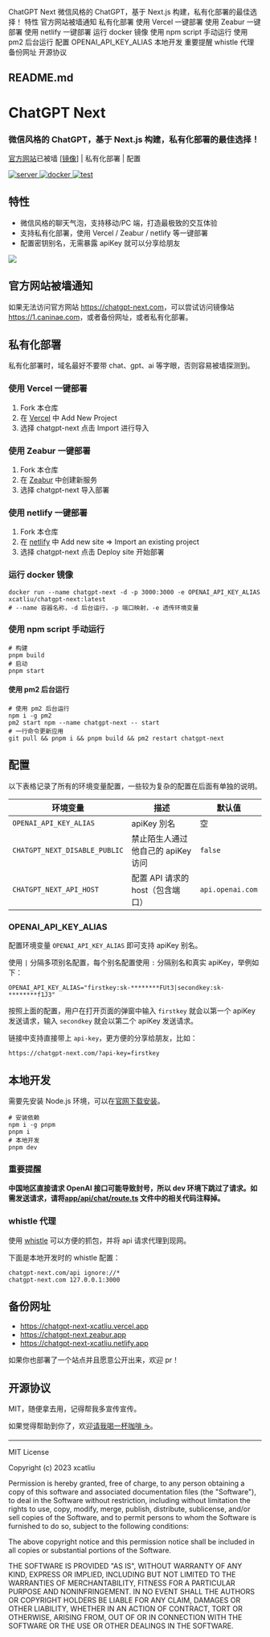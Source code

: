 ChatGPT Next  微信风格的 ChatGPT，基于 Next.js 构建，私有化部署的最佳选择！  特性 官方网站被墙通知 私有化部署 使用 Vercel 一键部署 使用 Zeabur 一键部署 使用 netlify 一键部署 运行 docker 镜像 使用 npm script 手动运行 使用 pm2 后台运行 配置 OPENAI_API_KEY_ALIAS 本地开发 重要提醒 whistle 代理 备份网址 开源协议

##  README.md

#  ChatGPT Next 

###  微信风格的 ChatGPT，基于 Next.js 构建，私有化部署的最佳选择！ 

[官方网站](https://chatgpt-next.com)已被墙 [[镜像](https://1.caninae.com)] | 私有化部署 | 配置

[ ![server](https://github.com/xcatliu/chatgpt-next/actions/workflows/server.yml/badge.svg) ](https://github.com/xcatliu/chatgpt-next/actions/workflows/server.yml) [ ![docker](https://github.com/xcatliu/chatgpt-next/actions/workflows/docker.yml/badge.svg) ](https://github.com/xcatliu/chatgpt-next/actions/workflows/docker.yml) [ ![test](https://github.com/xcatliu/chatgpt-next/actions/workflows/test.yml/badge.svg) ](https://github.com/xcatliu/chatgpt-next/actions/workflows/test.yml)

## 特性

  * 微信风格的聊天气泡，支持移动/PC 端，打造最极致的交互体验
  * 支持私有化部署，使用 Vercel / Zeabur / netlify 等一键部署
  * 配置密钥别名，无需暴露 apiKey 就可以分享给朋友



[![](/xcatliu/chatgpt-next/raw/main/public/screenshot-wechat.png)](/xcatliu/chatgpt-next/blob/main/public/screenshot-wechat.png)

## 官方网站被墙通知

如果无法访问官方网站 <https://chatgpt-next.com>，可以尝试访问镜像站 <https://1.caninae.com>，或者备份网址，或者私有化部署。

## 私有化部署

私有化部署时，域名最好不要带 chat、gpt、ai 等字眼，否则容易被墙探测到。

### 使用 Vercel 一键部署

  1. Fork 本仓库
  2. 在 [Vercel](https://vercel.com/dashboard) 中 Add New Project
  3. 选择 chatgpt-next 点击 Import 进行导入



### 使用 Zeabur 一键部署

  1. Fork 本仓库
  2. 在 [Zeabur](https://dash.zeabur.com) 中创建新服务
  3. 选择 chatgpt-next 导入部署



### 使用 netlify 一键部署

  1. Fork 本仓库
  2. 在 [netlify](https://www.netlify.com/) 中 Add new site => Import an existing project
  3. 选择 chatgpt-next 点击 Deploy site 开始部署



### 运行 docker 镜像
    
    
    docker run --name chatgpt-next -d -p 3000:3000 -e OPENAI_API_KEY_ALIAS xcatliu/chatgpt-next:latest
    # --name 容器名称，-d 后台运行，-p 端口映射，-e 透传环境变量

### 使用 npm script 手动运行
    
    
    # 构建
    pnpm build
    # 启动
    pnpm start

#### 使用 pm2 后台运行
    
    
    # 使用 pm2 后台运行
    npm i -g pm2
    pm2 start npm --name chatgpt-next -- start
    # 一行命令更新应用
    git pull && pnpm i && pnpm build && pm2 restart chatgpt-next

## 配置

以下表格记录了所有的环境变量配置，一些较为复杂的配置在后面有单独的说明。

环境变量 | 描述 | 默认值  
---|---|---  
`OPENAI_API_KEY_ALIAS` | apiKey 別名 | 空  
`CHATGPT_NEXT_DISABLE_PUBLIC` | 禁止陌生人通过他自己的 apiKey 访问 | `false`  
`CHATGPT_NEXT_API_HOST` | 配置 API 请求的 host（包含端口） | `api.openai.com`  
  
### OPENAI_API_KEY_ALIAS

配置环境变量 `OPENAI_API_KEY_ALIAS` 即可支持 apiKey 别名。

使用 `|` 分隔多项别名配置，每个别名配置使用 `:` 分隔别名和真实 apiKey，举例如下：
    
    
    OPENAI_API_KEY_ALIAS="firstkey:sk-********FUt3|secondkey:sk-********f1J3"
    

按照上面的配置，用户在打开页面的弹窗中输入 `firstkey` 就会以第一个 apiKey 发送请求，输入 `secondkey` 就会以第二个 apiKey 发送请求。

链接中支持直接带上 `api-key`，更方便的分享给朋友，比如：
    
    
    https://chatgpt-next.com/?api-key=firstkey
    

## 本地开发

需要先安装 Node.js 环境，可以在[官网下载安装](https://nodejs.org/en/)。
    
    
    # 安装依赖
    npm i -g pnpm
    pnpm i
    # 本地开发
    pnpm dev

### 重要提醒

**中国地区直接请求 OpenAI 接口可能导致封号，所以 dev 环境下跳过了请求。如需发送请求，请将[app/api/chat/route.ts](https://github.com/xcatliu/chatgpt-next/blob/main/app/api/chat/route.ts) 文件中的相关代码注释掉。**

### whistle 代理

使用 [whistle](https://github.com/avwo/whistle) 可以方便的抓包，并将 api 请求代理到现网。

下面是本地开发时的 whistle 配置：
    
    
    chatgpt-next.com/api ignore://*
    chatgpt-next.com 127.0.0.1:3000
    

## 备份网址

  * <https://chatgpt-next-xcatliu.vercel.app>
  * <https://chatgpt-next.zeabur.app>
  * <https://chatgpt-next-xcatliu.netlify.app>



如果你也部署了一个站点并且愿意公开出来，欢迎 pr！

## 开源协议

MIT，随便拿去用，记得帮我多宣传宣传。

如果觉得帮助到你了，欢迎[请我喝一杯咖啡 ☕️](https://github.com/xcatliu/buy-me-a-coffee)。

* * *

MIT License

Copyright (c) 2023 xcatliu

Permission is hereby granted, free of charge, to any person obtaining a copy of this software and associated documentation files (the "Software"), to deal in the Software without restriction, including without limitation the rights to use, copy, modify, merge, publish, distribute, sublicense, and/or sell copies of the Software, and to permit persons to whom the Software is furnished to do so, subject to the following conditions:

The above copyright notice and this permission notice shall be included in all copies or substantial portions of the Software.

THE SOFTWARE IS PROVIDED "AS IS", WITHOUT WARRANTY OF ANY KIND, EXPRESS OR IMPLIED, INCLUDING BUT NOT LIMITED TO THE WARRANTIES OF MERCHANTABILITY, FITNESS FOR A PARTICULAR PURPOSE AND NONINFRINGEMENT. IN NO EVENT SHALL THE AUTHORS OR COPYRIGHT HOLDERS BE LIABLE FOR ANY CLAIM, DAMAGES OR OTHER LIABILITY, WHETHER IN AN ACTION OF CONTRACT, TORT OR OTHERWISE, ARISING FROM, OUT OF OR IN CONNECTION WITH THE SOFTWARE OR THE USE OR OTHER DEALINGS IN THE SOFTWARE.
